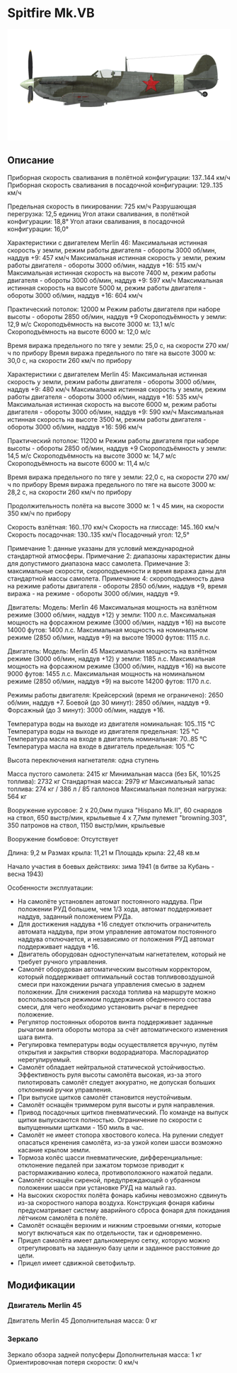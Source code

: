 # Spitfire Mk.VB

![spitfiremkvb](../images/spitfiremkvb.png)

## Описание

Приборная скорость сваливания в полётной конфигурации: 137..144 км/ч
Приборная скорость сваливания в посадочной конфигурации: 129..135 км/ч

Предельная скорость в пикировании: 725 км/ч
Разрушающая перегрузка: 12,5 единиц
Угол атаки сваливания, в полётной конфигурации: 18,8°
Угол атаки сваливания, в посадочной конфигурации: 16,0°

Характеристики с двигателем Merlin 46:
Максимальная истинная скорость у земли, режим работы двигателя - обороты 3000 об/мин, наддув +9: 457 км/ч
Максимальная истинная скорость у земли, режим работы двигателя - обороты 3000 об/мин, наддув +16: 515 км/ч
Максимальная истинная скорость на высоте 7400 м, режим работы двигателя - обороты 3000 об/мин, наддув +9: 597 км/ч
Максимальная истинная скорость на высоте 5000 м, режим работы двигателя - обороты 3000 об/мин, наддув +16: 604 км/ч

Практический потолок: 12000 м
Режим работы двигателя при наборе высоты - обороты 2850 об/мин, наддув +9
Скороподъёмность у земли: 12,9 м/с
Скороподъёмность на высоте 3000 м: 13,1 м/с
Скороподъёмность на высоте 6000 м: 12,0 м/с

Время виража предельного по тяге у земли: 25,0 с, на скорости 270 км/ч по прибору
Время виража предельного по тяге на высоте 3000 м: 30,0 с, на скорости 260 км/ч по прибору

Характеристики с двигателем Merlin 45:
Максимальная истинная скорость у земли, режим работы двигателя - обороты 3000 об/мин, наддув +9: 480 км/ч
Максимальная истинная скорость у земли, режим работы двигателя - обороты 3000 об/мин, наддув +16: 535 км/ч
Максимальная истинная скорость на высоте 6000 м, режим работы двигателя - обороты 3000 об/мин, наддув +9: 590 км/ч
Максимальная истинная скорость на высоте 3500 м, режим работы двигателя - обороты 3000 об/мин, наддув +16: 596 км/ч

Практический потолок: 11200 м
Режим работы двигателя при наборе высоты - обороты 2850 об/мин, наддув +9
Скороподъёмность у земли: 14,5 м/с
Скороподъёмность на высоте 3000 м: 14,7 м/с
Скороподъёмность на высоте 6000 м: 11,4 м/с

Время виража предельного по тяге у земли: 22,0 с, на скорости 270 км/ч по прибору
Время виража предельного по тяге на высоте 3000 м: 28,2 с, на скорости 260 км/ч по прибору

Продолжительность полёта на высоте 3000 м: 1 ч 45 мин, на скорости 350 км/ч по прибору

Скорость взлётная: 160..170 км/ч
Скорость на глиссаде: 145..160 км/ч
Скорость посадочная: 130..135 км/ч
Посадочный угол: 12,5°

Примечание 1: данные указаны для условий международной стандартной атмосферы.
Примечание 2: диапазоны характеристик даны для допустимого диапазона масс самолета.
Примечание 3: максимальные скорости, скороподъемности и время виража даны для стандартной массы самолета.
Примечание 4: скороподъемность дана на режиме работы двигателя - обороты 2850 об/мин, наддув +9, время виража - на режиме - обороты 3000 об/мин, наддув +9.

Двигатель:
Модель: Merlin 46
Максимальная мощность на взлётном режиме (3000 об/мин, наддув +12) у земли: 1100 л.с.
Максимальная мощность на форсажном режиме (3000 об/мин, наддув +16) на высоте 14000 футов: 1400 л.с.
Максимальная мощность на номинальном режиме (2850 об/мин, наддув +9) на высоте 19000 футов: 1115 л.с.

Двигатель:
Модель: Merlin 45
Максимальная мощность на взлётном режиме (3000 об/мин, наддув +12) у земли: 1185 л.с.
Максимальная мощность на форсажном режиме (3000 об/мин, наддув +16) на высоте 9000 футов: 1455 л.с.
Максимальная мощность на номинальном режиме (2850 об/мин, наддув +9) на высоте 14200 футов: 1170 л.с.

Режимы работы двигателя:
Крейсерский (время не ограничено): 2650 об/мин, наддув +7.
Боевой (до 30 минут): 2850 об/мин, наддув +9.
Форсажный (до 3 минут): 3000 об/мин, наддув +16.

Температура воды на выходе из двигателя номинальная: 105..115 °С
Температура воды на выходе из двигателя предельная: 125 °С
Температура масла на входе в двигатель номинальная: 70..85 °С
Температура масла на входе в двигатель предельная: 105 °С

Высота переключения нагнетателя: одна ступень

Масса пустого самолета: 2415 кг
Минимальная масса (без БК, 10%25 топлива): 2732 кг
Стандартная масса: 2979 кг
Максимальный запас топлива: 274 кг / 386 л / 85 галлонов
Максимальная полезная нагрузка: 564 кг

Вооружение курсовое:
2 x 20,0мм пушка "Hispano Mk.II", 60 снарядов на ствол, 650 выстр/мин, крыльевые
4 x 7,7мм пулемет "browning.303", 350 патронов на ствол, 1150 выстр/мин, крыльевые

Вооружение бомбовое:
Отсутствует

Длина: 9,2 м
Размах крыла: 11,21 м
Площадь крыла: 22,48 кв.м

Начало участия в боевых действиях: зима 1941 (в битве за Кубань - весна 1943)

Особенности эксплуатации:
- На самолёте установлен автомат постоянного наддува. При положении РУД большем, чем 1/3 хода, автомат поддерживает наддув, заданный положением РУДа. 
- Для достижения наддува +16 следует отключить ограничитель автомата наддува, при этом управление автоматом постоянного наддува отключается, и независимо от положения РУД автомат поддерживает наддув +16. 
- Двигатель оборудован одноступенчатым нагнетателем, который не требует ручного управления.
- Самолёт оборудован автоматическим высотным корректором, который поддерживает оптимальный состав топливовоздушной смеси при нахождении рычага управления смесью в заднем положении. Для снижения расхода топлива на маршруте можно воспользоваться режимом поддержания обедненного состава смеси, для чего необходимо установить рычаг в переднее положение.
- Регулятор постоянных оборотов винта поддерживает заданные рычагом винта обороты мотора за счёт автоматического изменения шага винта. 
- Регулировка температуры воды осуществляется вручную, путём открытия и закрытия створки водорадиатора. Маслорадиатор нерегулируемый.
- Самолёт обладает нейтральной статической устойчивостью. Эффективность руля высоты самолёта высокая, из-за этого пилотировать самолёт следует аккуратно, не допуская больших отклонений ручки управления.
- При выпуске щитков самолёт становится неустойчивым.
- Самолёт оснащён триммером руля высоты и руля направления.
- Привод посадочных щитков пневматический. По команде на выпуск щитки выпускаются полностью. Ограничение по скорости с выпущенными щитками - 150 миль в час.
- Самолёт не имеет стопора хвостового колеса. На рулении следует опасаться кренения самолёта, из-за узкой колеи шасси возможно касание крылом земли.
- Тормоза колёс шасси пневматические, дифференциальные: отклонение педалей при зажатом тормозе приводит к растормаживанию колеса, противоположного нажатой педали.
- Самолёт оснащён сиреной, предупреждающей о убранном положении шасси при установке РУД на малый газ. 
- На высоких скоростях полёта фонарь кабины невозможно сдвинуть из-за скоростного напора воздуха. Конструкция фонаря кабины предусматривает систему аварийного сброса фонаря для покидания лётчиком самолёта в полёте.
- Самолёт оснащён верхним и нижним строевыми огнями, которые могут включаться как по отдельности, так и одновременно.
- Прицел самолёта имеет дальномерную сетку, которую можно отрегулировать на заданную базу цели и заданное расстояние до цели.
- Прицел имеет сдвижной светофильтр.

## Модификации


### Двигатель Merlin 45

Двигатель Merlin 45
Дополнительная масса: 0 кг


### Зеркало

Зеркало обзора задней полусферы
Дополнительная масса: 1 кг
Ориентировочная потеря скорости: 0 км/ч